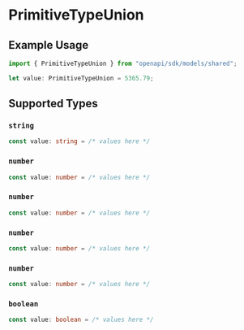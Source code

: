 # PrimitiveTypeUnion

## Example Usage

```typescript
import { PrimitiveTypeUnion } from "openapi/sdk/models/shared";

let value: PrimitiveTypeUnion = 5365.79;
```

## Supported Types

### `string`

```typescript
const value: string = /* values here */
```

### `number`

```typescript
const value: number = /* values here */
```

### `number`

```typescript
const value: number = /* values here */
```

### `number`

```typescript
const value: number = /* values here */
```

### `number`

```typescript
const value: number = /* values here */
```

### `boolean`

```typescript
const value: boolean = /* values here */
```

